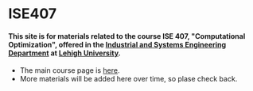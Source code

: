 # ISE407

#### This site is for materials related to the course ISE 407, "Computational Optimization", offered in the [Industrial and Systems Engineering Department](https://ise.lehigh.edu) at [Lehigh University](https://www.lehigh.edu). 
 * The main course page is [here](https://lehighisecourses.github.io/ISE407). 
 * More materials will be added here over time, so plase check back. 
